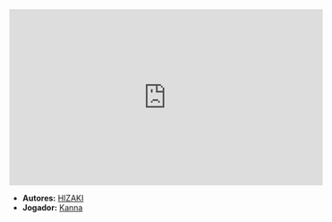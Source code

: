 <iframe width="560" height="315" src="https://www.youtube.com/embed/z3NQSqnbBPE?si=GzzGBh-Jeg7hBWFw" title="YouTube video player" frameborder="0" allow="accelerometer; autoplay; clipboard-write; encrypted-media; gyroscope; picture-in-picture; web-share" referrerpolicy="strict-origin-when-cross-origin" allowfullscreen></iframe>

- **Autores:** [HIZAKI](content/Autores/HIZAKI.md)
- **Jogador:** [Kanna](content/Jogadores/Kanna.md)